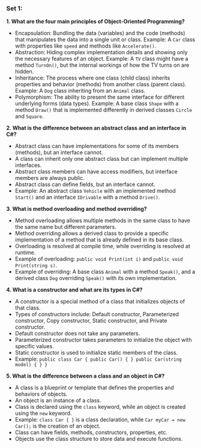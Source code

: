 ### Set 1:

**1. What are the four main principles of Object-Oriented Programming?**
- Encapsulation: Bundling the data (variables) and the code (methods) that manipulates the data into a single unit or class. Example: A `Car` class with properties like `speed` and methods like `Accelerate()`.
- Abstraction: Hiding complex implementation details and showing only the necessary features of an object. Example: A `TV` class might have a method `TurnOn()`, but the internal workings of how the TV turns on are hidden.
- Inheritance: The process where one class (child class) inherits properties and behavior (methods) from another class (parent class). Example: A `Dog` class inheriting from an `Animal` class.
- Polymorphism: The ability to present the same interface for different underlying forms (data types). Example: A base class `Shape` with a method `Draw()` that is implemented differently in derived classes `Circle` and `Square`.

**2. What is the difference between an abstract class and an interface in C#?**
- Abstract class can have implementations for some of its members (methods), but an interface cannot.
- A class can inherit only one abstract class but can implement multiple interfaces.
- Abstract class members can have access modifiers, but interface members are always public.
- Abstract class can define fields, but an interface cannot.
- Example: An abstract class `Vehicle` with an implemented method `Start()` and an interface `IDrivable` with a method `Drive()`.

**3. What is method overloading and method overriding?**
- Method overloading allows multiple methods in the same class to have the same name but different parameters.
- Method overriding allows a derived class to provide a specific implementation of a method that is already defined in its base class.
- Overloading is resolved at compile time, while overriding is resolved at runtime.
- Example of overloading: `public void Print(int i)` and `public void Print(string s)`.
- Example of overriding: A base class `Animal` with a method `Speak()`, and a derived class `Dog` overriding `Speak()` with its own implementation.

**4. What is a constructor and what are its types in C#?**
- A constructor is a special method of a class that initializes objects of that class.
- Types of constructors include: Default constructor, Parameterized constructor, Copy constructor, Static constructor, and Private constructor.
- Default constructor does not take any parameters.
- Parameterized constructor takes parameters to initialize the object with specific values.
- Static constructor is used to initialize static members of the class.
- Example: `public class Car { public Car() { } public Car(string model) { } }`

**5. What is the difference between a class and an object in C#?**
- A class is a blueprint or template that defines the properties and behaviors of objects.
- An object is an instance of a class.
- Class is declared using the `class` keyword, while an object is created using the `new` keyword.
- Example: `class Car { }` is a class declaration, while `Car myCar = new Car();` is the creation of an object.
- Class can have fields, methods, constructors, properties, etc.
- Objects use the class structure to store data and execute functions.
